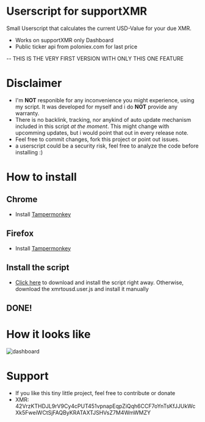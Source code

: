 # Userscript for supportXMR

Small Userscript that calculates the current USD-Value for your due XMR.

- Works on supportXMR only Dashboard
- Public ticker api from poloniex.com for last price

-- THIS IS THE VERY FIRST VERSION WITH ONLY THIS ONE FEATURE

# Disclaimer
- I'm **NOT** responible for any inconvenience you might experience, using my script. It was developed for myself and i do **NOT** provide any warranty.
- There is no backlink, tracking, nor anykind of auto update mechanism included in this script *at the moment*. This might change with upcomming updates, but i would point that out in every release note.
- Feel free to commit changes, fork this project or point out issues.
- a userscript could be a security risk, feel free to analyze the code before installing :)


# How to install
## Chrome
- Install [Tampermonkey](https://chrome.google.com/webstore/detail/tampermonkey/dhdgffkkebhmkfjojejmpbldmpobfkfo)

## Firefox
- Install [Tampermonkey](https://addons.mozilla.org/de/firefox/addon/tampermonkey/)

## Install the script
- [Click here](https://github.com/KaiGrassnick/supportxmr-to-usd-userscript/raw/master/xmrtousd.user.js) to download and install the script right away. Otherwise, download the xmrtousd.user.js and install it manually

## DONE!


# How it looks like
![dashboard](https://github.com/KaiGrassnick/supportxmr-to-usd-userscript/raw/master/dashboard.png "Dashboard Screenshot")


# Support
- If you like this tiny little project, feel free to contribute or donate
- XMR: 42VrzKTHDJL9rV9Cy4cPUT451vpnapEqpZiQqh6CCF7oYnTsKfJJUkWcXk5FweiWCtSjFAQByKRATAXTJSHVsZ7M4WmWMZY

